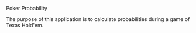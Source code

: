 Poker Probability

The purpose of this application is to calculate probabilities during a game of
Texas Hold'em.
